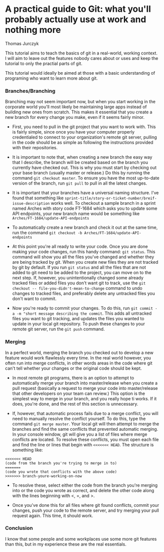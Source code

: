 # A practical guide to Git: what you'll probably actually use at work and nothing more
Thomas Jurczyk

This tutorial aims to teach the basics of git in a real-world, working context. I will aim to leave out the features nobody cares about or uses and keep the tutorial to only the practial parts of git.

This tutorial would ideally be aimed at those with a basic understanding of programing who want to learn more about git.

### Branches/Branching
Branching may not seem important now, but when you start working in the corporate world you'll most likely be maintaining large apps instead of building new ones from scratch. This makes it essential that you create a new branch for every change you make, even if it seems fairly minor.

* First, you need to pull in the git project that you want to work with. This is fairly simple, since once you have your computer properly credentialed to connect to your organization's remote git server, pulling in the code should be as simple as following the instructions provided with their repositories.

* It is important to note that, when creating a new branch the easy way that I describe, the branch will be created based on the branch you currently have checked out. This is why you must start by checking out your base branch (usually master or release.) Do this by running the command `git checkout master`. To ensure you have the most up-to-date version of the branch, run `git pull` to pull in all the latest changes.

* It is important that your branches have a universal naming structure. I've found that something like `sprint-title/story-or-ticket-number/breif-issue-description` works well. To checkout a sample branch in a sprint named Arches with story code FT-1684 which asks you to update some API endpoints, your new branch name would be something like `Arches/FT-1684/update-API-endpoints`

* To automatically create a new branch and check it out at the same time, run the command `git checkout -b Arches/FT-1684/update-API-endpoints`

* At this point you're all ready to write your code. Once you are done making your code changes, run this handy command: `git status`. This command will show you all the files you've changed and whether they are being tracked by git. When you create new files they are not tracked by git by default. If you run `git status` and all the files that are not added to git need to be added to the project, you can move on to the next step. If, however, you unintentionally changed some already tracked files or added files you don't want git to track, use the `git checkout -- file-you-didn't-mean-to-change` command to undo changes to tracked files, and preferably delete any untracked files you don't want to commit.

* Now you're ready to commit your changes. To do this, run `git commit -a -m "short message describing the commit`. This adds all untracked files you want to git tracking, and updates the files you wanted to update in your local git repository. To push these changes to your remote git server, run the `git push` command.

### Merging

In a perfect world, merging the branch you checked out to develop a new feature would work flawlessly every time. In the real world however, you often run into merge conflicts, in other words areas in the code where git can't tell whether your changes or the original code should be kept.

* In most remote git programs, there is an option to attempt to automatically merge your branch into master/release when you create a pull request (basically a request to merge your code into master/release that other developers on your team can review.) This option is the simplest way to merge in your branch, and you really hope ti works. If it does, you're done, and the rest of this section is unnecessary.

* If, however, that automatic process fails due to a merge conflict, you will need to manually resolve the conflict yourself. To do this, type the command `git merge master`. Your local git will then attempt to merge the branches and find the same conflicts that prevented automatic merging. In your console window, git will give you a list of files where merge conflicts are located. To resolve these conflicts, you must open each file and find the line or lines that begin with `<<<<<<< HEAD`. The structure is something like:
```
<<<<<<< HEAD
(code from the branch you're trying to merge in to)
=======
(code you wrote that conflicts with the above code)
>>>>>>> branch-youre-working-on-now
```
* To resolve these, select either the code from the branch you're merging into or the code you wrote as correct, and delete the other code along with the lines beginning with <, =, and >.

* Once you've done this for all files where git found conflicts, commit your changes, push your code to the remote server, and try merging your pull request again. This time, it should work.

### Conclusion

I know that some people and some workplaces use some more git features than this, but in my experience these are the real essentials.

